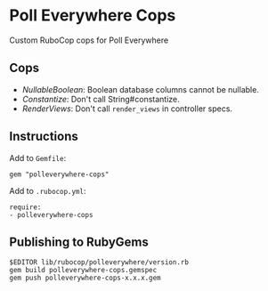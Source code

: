 # Poll Everywhere Cops

Custom RuboCop cops for Poll Everywhere

## Cops

- _NullableBoolean_: Boolean database columns cannot be nullable.
- _Constantize_: Don't call String#constantize.
- _RenderViews_: Don't call `render_views` in controller specs.

## Instructions

Add to `Gemfile`:

```
gem "polleverywhere-cops"
```

Add to `.rubocop.yml`:

```
require:
- polleverywhere-cops
```

## Publishing to RubyGems

```
$EDITOR lib/rubocop/polleverywhere/version.rb
gem build polleverywhere-cops.gemspec
gem push polleverywhere-cops-x.x.x.gem
```
